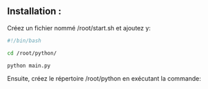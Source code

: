 ## Installation :

Créez un fichier nommé /root/start.sh et ajoutez y:

```sh
#!/bin/bash

cd /root/python/

python main.py
```

Ensuite, créez le répertoire /root/python en exécutant la commande:
